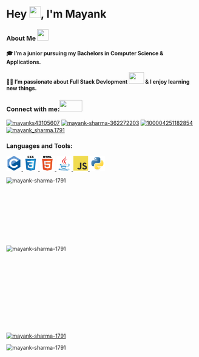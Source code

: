 <h1 align="left">Hey <img src="https://github.com/TheDudeThatCode/TheDudeThatCode/blob/master/Assets/Hi.gif" height="30" width="30" />, I'm Mayank</h1>
<h3 align="left">About Me <img src="https://github.com/TheDudeThatCode/TheDudeThatCode/blob/master/Assets/Rocket.gif" height="30" width="30" /></h3>
<h4 align="left">🎓 I’m a junior pursuing my Bachelors in Computer Science & Applications.</h4>
<h4 align="left">👨‍💻 I’m passionate about Full Stack Devlopment <img src="https://github.com/TheDudeThatCode/TheDudeThatCode/blob/master/Assets/Developer.gif" height="30" width="40" /> & I enjoy learning new things.</h4>

<h3 align="left">Connect with me:<img src="https://github.com/TheDudeThatCode/TheDudeThatCode/blob/master/Assets/Handshake.gif" height="30" width="60" /></a></h3>
<p align="left">
<a href="https://twitter.com/mayanks43105607" target="blank"><img align="center" src="https://raw.githubusercontent.com/rahuldkjain/github-profile-readme-generator/master/src/images/icons/Social/twitter.svg" alt="mayanks43105607" height="30" width="40" /></a>
<a href="https://linkedin.com/in/mayank-sharma-362272203" target="blank"><img align="center" src="https://raw.githubusercontent.com/rahuldkjain/github-profile-readme-generator/master/src/images/icons/Social/linked-in-alt.svg" alt="mayank-sharma-362272203" height="30" width="40" /></a>
<a href="https://fb.com/100004251182854" target="blank"><img align="center" src="https://raw.githubusercontent.com/rahuldkjain/github-profile-readme-generator/master/src/images/icons/Social/facebook.svg" alt="100004251182854" height="30" width="40" /></a>
<a href="https://instagram.com/mayank_sharma.1791" target="blank"><img align="center" src="https://raw.githubusercontent.com/rahuldkjain/github-profile-readme-generator/master/src/images/icons/Social/instagram.svg" alt="mayank_sharma.1791" height="30" width="40" /></a>
</p>

<h3 align="left">Languages and Tools:</h3>
<p align="left"> <a href="https://www.cprogramming.com/" target="_blank"> <img src="https://raw.githubusercontent.com/devicons/devicon/master/icons/c/c-original.svg" alt="c" width="40" height="40"/> </a> <a href="https://www.w3schools.com/css/" target="_blank"> <img src="https://raw.githubusercontent.com/devicons/devicon/master/icons/css3/css3-original-wordmark.svg" alt="css3" width="40" height="40"/> </a> <a href="https://www.w3.org/html/" target="_blank"> <img src="https://raw.githubusercontent.com/devicons/devicon/master/icons/html5/html5-original-wordmark.svg" alt="html5" width="40" height="40"/> </a> <a href="https://www.java.com" target="_blank"> <img src="https://raw.githubusercontent.com/devicons/devicon/master/icons/java/java-original.svg" alt="java" width="40" height="40"/> </a> <a href="https://developer.mozilla.org/en-US/docs/Web/JavaScript" target="_blank"> <img src="https://raw.githubusercontent.com/devicons/devicon/master/icons/javascript/javascript-original.svg" alt="javascript" width="40" height="40"/> </a> <a href="https://www.python.org" target="_blank"> <img src="https://raw.githubusercontent.com/devicons/devicon/master/icons/python/python-original.svg" alt="python" width="40" height="40"/> </a> </p>

<p><img align="left" src="https://github-readme-streak-stats.herokuapp.com/?user=mayank-sharma-1791&" alt="mayank-sharma-1791" width="450" height="180" /> </p>

<p>&nbsp;<img align="left" src="https://github-readme-stats.vercel.app/api?username=mayank-sharma-1791&show_icons=true&locale=en" alt="mayank-sharma-1791" width="530" height="230" /> </p>

<p align="left"> <a href="https://github.com/ryo-ma/github-profile-trophy"><img src="https://github-profile-trophy.vercel.app/?username=mayank-sharma-1791" alt="mayank-sharma-1791"width="500" height="90" /></a> </p>

<p align="left"> <img src="https://komarev.com/ghpvc/?username=mayank-sharma-1791&label=Visitors&color=0e75b6&style=flat" alt="mayank-sharma-1791" /> </p>

